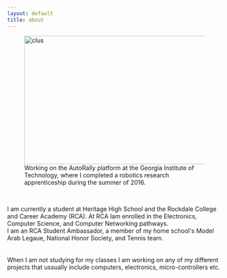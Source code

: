 ```yaml
---
layout: default
title: about
---
```



<figure>
  <img src="/images/DSC01720-1.JPG" alt="clus" height="300" width="500" />
  <figcaption>Working on the AutoRally platform at the Georgia Institute of Technology, where I completed a robotics research apprenticeship  during the summer of 2016. </figcaption>
</figure>

<br>

I am currently a student at Heritage High School and the Rockdale College and Career Academy (RCA). At RCA Iam enrolled in the Electronics, Computer Science, and Computer Networking pathways. <br>
I am an RCA Student Ambassador, a member of my home school's Model Arab Legaue, National Honor Society, and Tennis team. 
<br><br>        
When I am not studying for my classes I am working on any of my different projects that ussually include computers, electronics, micro-controllers etc. 
